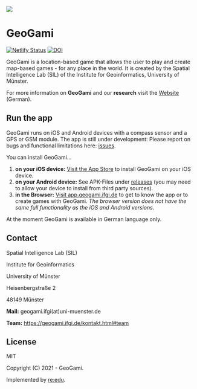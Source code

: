 ![](https://geogami.ifgi.de/pictures/logo/icon.png)

# GeoGami

[![Netlify Status](https://api.netlify.com/api/v1/badges/cdc7d43f-3125-4477-bbcb-8138671c61b7/deploy-status)](https://app.netlify.com/sites/origami-4/deploys)
[![DOI](https://zenodo.org/badge/DOI/10.5281/zenodo.5384903.svg)](https://doi.org/10.5281/zenodo.5384903)


GeoGami is a location-based game that allows the user to play and create map-based games - for any place in the world. It is created by the Spatial Intelligence Lab (SIL) of the Institute for Geoinformatics, University of Münster.

For more information on **GeoGami** and our **research** visit the [Website](https://geogami.ifgi.de) (German).

## Run the app

GeoGami runs on iOS and Android devices with a compass sensor and a GPS or GSM module. The app is still under development: Please report on bugs and functional limitations here: [issues](https://github.com/origami-team/origami/issues).

You can install GeoGami...

1. **on your iOS device:** [Visit the App Store](https://apps.apple.com/de/app/origami-geogame/id1495660295) to install GeoGami on your iOS device.
2. **on your Android device:** See APK-Files under [releases](https://github.com/origami-team/origami/releases) (you may need to allow your device to install from third party sources).
3. **in the Browser:** [Visit app.geogami.ifgi.de](https://app.geogami.ifgi.de) to get to know the app or to create games with GeoGami. _The browser version does not have the same full functionality as the iOS and Android versions._

At the moment GeoGami is available in German language only.

## Contact

Spatial Intelligence Lab (SIL)

Institute for Geoinformatics

University of Münster

Heisenbergstraße 2

48149 Münster

**Mail:** geogami.ifgi(at)uni-muenster.de

**Team:** https://geogami.ifgi.de/kontakt.html#team

## License

MIT

Copyright (C) 2021 - GeoGami.

Implemented by [re:edu](https://reedu.de).
